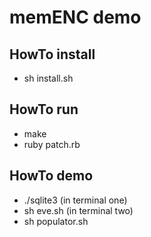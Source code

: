 # memENC demo

HowTo install
-----------------
- sh install.sh

HowTo run
-----------------
- make
- ruby patch.rb

HowTo demo
-----------------
- ./sqlite3 (in terminal one)
- sh eve.sh (in terminal two)
- sh populator.sh
